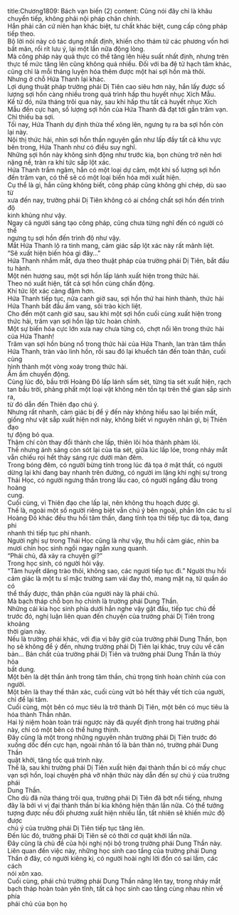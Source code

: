 title:Chương1809: Bách vạn biến (2)
content:
Cũng nói đây chỉ là khâu chuyển tiếp, không phải nội pháp chân chính.<br>Hắn phải căn cứ niên hạn khác biệt, tư chất khác biệt, cung cấp công pháp<br>tiếp theo.<br>Bộ lời nói này có tác dụng nhất định, khiến cho thám tử các phương vốn hơi<br>bất mãn, rối rít lưu ý, lại một lần nữa động lòng.<br>Mà công pháp này quả thực có thể tăng lên hiệu suất nhất định, nhưng trên<br>thực tế mức tăng lên cũng không quá nhiều. Đối với ba đệ tử hạch tâm khác,<br>cũng chỉ là mỗi tháng luyện hóa thêm được một hai sợi hồn mà thôi.<br>Nhưng ở chỗ Hứa Thanh lại khác.<br>Lợi dụng thuật pháp trường phái Dị Tiên cao siêu hơn này, hắn lấy được số<br>lượng sợi hồn càng nhiều trong quá trình hấp thu huyết nhục Xích Mẫu.<br>Kể từ đó, nửa tháng trôi qua này, sau khi hấp thu tất cả huyết nhục Xích<br>Mẫu đến cực hạn, số lượng sợi hồn của Hứa Thanh đã đạt tới gần trăm vạn.<br>Chỉ thiếu ba sợi.<br>Tối nay, Hứa Thanh dự định thừa thế xông lên, ngưng tụ ra ba sợi hồn còn<br>lại này.<br>Nội thị thức hải, nhìn sợi hồn thần nguyên gần như lấp đầy tất cả khu vực<br>bên trong, Hứa Thanh như có điều suy nghĩ.<br>Những sợi hồn này không sinh động như trước kia, bọn chúng trở nên hơi<br>nặng nề, tràn ra khí tức sắp lột xác.<br>Hứa Thanh trầm ngâm, hắn có một loại dự cảm, một khi số lượng sợi hồn<br>đến trăm vạn, có thể sẽ có một loại biến hóa mới xuất hiện.<br>Cụ thể là gì, hắn cũng không biết, công pháp cũng không ghi chép, dù sao từ<br>xưa đến nay, trường phái Dị Tiên không có ai chồng chất sợi hồn đến trình độ<br>kinh khủng như vậy.<br>Ngay cả người sáng tạo công pháp, cũng chưa từng nghĩ đến có người có thể<br>ngưng tụ sợi hồn đến trình độ như vậy.<br>Mắt Hứa Thanh lộ ra tinh mang, cảm giác sắp lột xác này rất mãnh liệt.<br>“Sẽ xuất hiện biến hóa gì đây…”<br>Hứa Thanh nhắm mắt, dựa theo thuật pháp của trường phái Dị Tiên, bắt đầu<br>tu hành.<br>Một nén hương sau, một sợi hồn lấp lánh xuất hiện trong thức hải.<br>Theo nó xuất hiện, tất cả sợi hồn cùng chấn động.<br>Khí tức lột xác càng đậm hơn.<br>Hứa Thanh tiếp tục, nửa canh giờ sau, sợi hồn thứ hai hình thành, thức hải<br>Hứa Thanh bắt đầu ầm vang, sôi trào kịch liệt.<br>Cho đến một canh giờ sau, sau khi một sợi hồn cuối cùng xuất hiện trong<br>thức hải, trăm vạn sợi hồn lập tức hoàn chỉnh.<br>Một sự biến hóa cực lớn xưa nay chưa từng có, chợt nổi lên trong thức hải<br>của Hứa Thanh!<br>Trăm vạn sợi hồn bùng nổ trong thức hải của Hứa Thanh, lan tràn tâm thần<br>Hứa Thanh, tràn vào linh hồn, rồi sau đó lại khuếch tán đến toàn thân, cuối cùng<br>hình thành một vòng xoáy trong thức hải.<br>Ầm ầm chuyển động.<br>Cùng lúc đó, bầu trời Hoàng Đô lấp lánh sấm sét, từng tia sét xuất hiện, rạch<br>tan bầu trời, phảng phất một loại vật không nên tồn tại trên thế gian sắp sinh ra,<br>từ đó dẫn đến Thiên đạo chú ý.<br>Nhưng rất nhanh, cảm giác bị để ý đến này không hiểu sao lại biến mất,<br>giống như vật sắp xuất hiện nơi này, không biết vì nguyên nhân gì, bị Thiên đạo<br>tự động bỏ qua.<br>Thậm chí còn thay đổi thành che lấp, thiên lôi hóa thành phàm lôi.<br>Thế nhưng ánh sáng còn sót lại của tia sét, giữa lúc lấp lóe, trong nháy mắt<br>vẫn chiếu rọi hết thảy sáng rực dưới màn đêm.<br>Trong bóng đêm, có người bừng tỉnh trong lúc đả tọa ở mật thất, có người<br>dừng lại khi đang bay nhanh trên đường, có người im lặng khi nghị sự trong<br>Thái Học, có người ngưng thần trong lầu cao, có người ngẩng đầu trong hoàng<br>cung.<br>Cuối cùng, vì Thiên đạo che lấp lại, nên không thu hoạch được gì.<br>Thế là, ngoài một số người riêng biệt vẫn chú ý bên ngoài, phần lớn các tu sĩ<br>Hoàng Đô khác đều thu hồi tâm thần, đang tĩnh tọa thì tiếp tục đả tọa, đang phi<br>nhanh thì tiếp tục phi nhanh.<br>Người nghị sự trong Thái Học cũng là như vậy, thu hồi cảm giác, nhìn ba<br>mươi chín học sinh ngồi ngay ngắn xung quanh.<br>“Phái chủ, đã xảy ra chuyện gì?”<br>Trong học sinh, có người hỏi vậy.<br>“Tâm huyết dâng trào thôi, không sao, các ngươi tiếp tục đi.” Người thu hồi<br>cảm giác là một tu sĩ mặc trường sam vải đay thô, mang mặt nạ, từ quần áo có<br>thể thấy được, thân phận của người này là phái chủ.<br>Mà bạch tháp chỗ bọn họ chính là trường phái Dung Thần.<br>Những cái kia học sinh phía dưới hắn nghe vậy gật đầu, tiếp tục chủ đề<br>trước đó, nghị luận liên quan đến chuyện của trường phái Dị Tiên trong khoảng<br>thời gian này.<br>Nếu là trường phái khác, với địa vị bây giờ của trường phái Dung Thần, bọn<br>họ sẽ không để ý đến, nhưng trường phái Dị Tiên lại khác, truy cứu về căn<br>bản… Bản chất của trường phái Dị Tiên và trường phái Dung Thần là thủy hỏa<br>bất dung.<br>Một bên là dệt thần ảnh trong tâm thần, chú trọng tính hoàn chỉnh của con<br>người.<br>Một bên là thay thế thân xác, cuối cùng vứt bỏ hết thảy vết tích của người,<br>chỉ để lại tâm.<br>Cuối cùng, một bên có mục tiêu là trở thành Dị Tiên, một bên có mục tiêu là<br>hóa thành Thần nhân.<br>Hai lý niệm hoàn toàn trái ngược này đã quyết định trong hai trường phái<br>này, chỉ có một bên có thể hưng thịnh.<br>Đây cũng là một trong những nguyên nhân trường phái Dị Tiên trước đó<br>xuống dốc đến cực hạn, ngoài nhân tố là bản thân nó, trường phái Dung Thần<br>quật khởi, tăng tốc quá trình này.<br>Thế là, sau khi trường phái Dị Tiên xuất hiện đại thành thần bí có mấy chục<br>vạn sợi hồn, loại chuyện phá vỡ nhận thức này dẫn đến sự chú ý của trường phái<br>Dung Thần.<br>Cho dù đã nửa tháng trôi qua, trường phái Dị Tiên đã bớt nổi tiếng, nhưng<br>đây là bởi vì vị đại thành thần bí kia không hiện thân lần nữa. Có thể tưởng<br>tượng được nếu đối phương xuất hiện nhiều lần, tất nhiên sẽ khiến mức độ được<br>chú ý của trường phái Dị Tiên tiếp tục tăng lên.<br>Đến lúc đó, trường phái Dị Tiên sẽ có thời cơ quật khởi lần nữa.<br>Đây cũng là chủ đề của hội nghị nội bộ trong trường phái Dung Thần này.<br>Liên quan đến việc này, những học sinh cao tầng của trường phái Dung<br>Thần ở đây, có người kiêng kị, có người hoài nghi lời đồn có sai lầm, các cách<br>nói xôn xao.<br>Cuối cùng, phái chủ trường phái Dung Thần nâng lên tay, trong nháy mắt<br>bạch tháp hoàn toàn yên tĩnh, tất cả học sinh cao tầng cùng nhau nhìn về phía<br>phái chủ của bọn họ